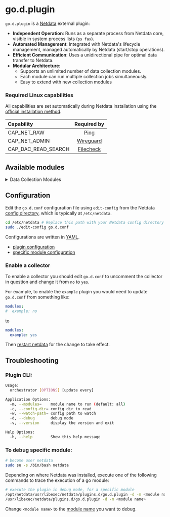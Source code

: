 # go.d.plugin

`go.d.plugin` is a [Netdata](https://github.com/netdata/netdata) external plugin:

- **Independent Operation**: Runs as a separate process from Netdata core, visible in system process lists (`ps fax`).
- **Automated Management**: Integrated with Netdata's lifecycle management, managed automatically by Netdata (start/stop operations).
- **Efficient Communication**: Uses a unidirectional pipe for optimal data transfer to Netdata.
- **Modular Architecture**:
    - Supports an unlimited number of data collection modules.
    - Each module can run multiple collection jobs simultaneously.
    - Easy to extend with new collection modules

### Required Linux capabilities

All capabilities are set automatically during Netdata installation using the [official installation method](/packaging/installer/methods/kickstart.md).

| Capability          |                                                Required by                                                |
|:--------------------|:---------------------------------------------------------------------------------------------------------:|
| CAP_NET_RAW         |      [Ping](https://github.com/netdata/netdata/tree/master/src/go/plugin/go.d/collector/ping#readme)      |
| CAP_NET_ADMIN       | [Wireguard](https://github.com/netdata/netdata/tree/master/src/go/plugin/go.d/collector/wireguard#readme) |
| CAP_DAC_READ_SEARCH | [Filecheck](https://github.com/netdata/netdata/tree/master/src/go/plugin/go.d/collector/filecheck#readme) |

## Available modules

<details>
<summary>Data Collection Modules</summary>

| Name                                                                                                                 |           Monitors            |
|:---------------------------------------------------------------------------------------------------------------------|:-----------------------------:|
| [adaptec_raid](https://github.com/netdata/netdata/tree/master/src/go/plugin/go.d/collector/adaptecraid)              |     Adaptec Hardware RAID     |
| [activemq](https://github.com/netdata/netdata/tree/master/src/go/plugin/go.d/collector/activemq)                     |           ActiveMQ            |
| [ap](https://github.com/netdata/netdata/tree/master/src/go/plugin/go.d/collector/ap)                                 |          Wireless AP          |
| [apache](https://github.com/netdata/netdata/tree/master/src/go/plugin/go.d/collector/apache)                         |            Apache             |
| [apcupsd](https://github.com/netdata/netdata/tree/master/src/go/plugin/go.d/collector/apcupsd)                       |           UPS (APC)           |
| [beanstalk](https://github.com/netdata/netdata/tree/master/src/go/plugin/go.d/collector/beanstalk)                   |           Beanstalk           |
| [bind](https://github.com/netdata/netdata/tree/master/src/go/plugin/go.d/collector/bind)                             |           ISC Bind            |
| [boinc](https://github.com/netdata/netdata/tree/master/src/go/plugin/go.d/collector/boinc)                           |             BOINC             |
| [cassandra](https://github.com/netdata/netdata/tree/master/src/go/plugin/go.d/collector/cassandra)                   |           Cassandra           |
| [ceph](https://github.com/netdata/netdata/tree/master/src/go/plugin/go.d/collector/ceph)                             |             Ceph              |
| [chrony](https://github.com/netdata/netdata/tree/master/src/go/plugin/go.d/collector/chrony)                         |            Chrony             |
| [clickhouse](https://github.com/netdata/netdata/tree/master/src/go/plugin/go.d/collector/clickhouse)                 |          ClickHouse           |
| [cockroachdb](https://github.com/netdata/netdata/tree/master/src/go/plugin/go.d/collector/cockroachdb)               |          CockroachDB          |
| [consul](https://github.com/netdata/netdata/tree/master/src/go/plugin/go.d/collector/consul)                         |            Consul             |
| [coredns](https://github.com/netdata/netdata/tree/master/src/go/plugin/go.d/collector/coredns)                       |            CoreDNS            |
| [couchbase](https://github.com/netdata/netdata/tree/master/src/go/plugin/go.d/collector/couchbase)                   |           Couchbase           |
| [couchdb](https://github.com/netdata/netdata/tree/master/src/go/plugin/go.d/collector/couchdb)                       |            CouchDB            |
| [dmcache](https://github.com/netdata/netdata/tree/master/src/go/plugin/go.d/collector/dmcache)                       |            DMCache            |
| [dnsdist](https://github.com/netdata/netdata/tree/master/src/go/plugin/go.d/collector/dnsdist)                       |            Dnsdist            |
| [dnsmasq](https://github.com/netdata/netdata/tree/master/src/go/plugin/go.d/collector/dnsmasq)                       |     Dnsmasq DNS Forwarder     |
| [dnsmasq_dhcp](https://github.com/netdata/netdata/tree/master/src/go/plugin/go.d/collector/dnsmasq_dhcp)             |         Dnsmasq DHCP          |
| [dns_query](https://github.com/netdata/netdata/tree/master/src/go/plugin/go.d/collector/dnsquery)                    |         DNS Query RTT         |
| [docker](https://github.com/netdata/netdata/tree/master/src/go/plugin/go.d/collector/docker)                         |         Docker Engine         |
| [docker_engine](https://github.com/netdata/netdata/tree/master/src/go/plugin/go.d/collector/docker_engine)           |         Docker Engine         |
| [dockerhub](https://github.com/netdata/netdata/tree/master/src/go/plugin/go.d/collector/dockerhub)                   |          Docker Hub           |
| [dovecot](https://github.com/netdata/netdata/tree/master/src/go/plugin/go.d/collector/dovecot)                       |            Dovecot            |
| [elasticsearch](https://github.com/netdata/netdata/tree/master/src/go/plugin/go.d/collector/elasticsearch)           |   Elasticsearch/OpenSearch    |
| [envoy](https://github.com/netdata/netdata/tree/master/src/go/plugin/go.d/collector/envoy)                           |             Envoy             |
| [exim](https://github.com/netdata/netdata/tree/master/src/go/plugin/go.d/collector/exim)                             |             Exim              |
| [fail2ban](https://github.com/netdata/netdata/tree/master/src/go/plugin/go.d/collector/fail2ban)                     |        Fail2Ban Jails         |
| [filecheck](https://github.com/netdata/netdata/tree/master/src/go/plugin/go.d/collector/filecheck)                   |     Files and Directories     |
| [fluentd](https://github.com/netdata/netdata/tree/master/src/go/plugin/go.d/collector/fluentd)                       |            Fluentd            |
| [freeradius](https://github.com/netdata/netdata/tree/master/src/go/plugin/go.d/collector/freeradius)                 |          FreeRADIUS           |
| [gearman](https://github.com/netdata/netdata/tree/master/src/go/plugin/go.d/collector/gearman)                       |            Gearman            |
| [haproxy](https://github.com/netdata/netdata/tree/master/src/go/plugin/go.d/collector/haproxy)                       |            HAProxy            |
| [hddtemp](https://github.com/netdata/netdata/tree/master/src/go/plugin/go.d/collector/hddtemp)                       |       Disks temperature       |
| [hdfs](https://github.com/netdata/netdata/tree/master/src/go/plugin/go.d/collector/hdfs)                             |             HDFS              |
| [hpssa](https://github.com/netdata/netdata/tree/master/src/go/plugin/go.d/collector/hpssa)                           |        HPE Smart Array        |
| [httpcheck](https://github.com/netdata/netdata/tree/master/src/go/plugin/go.d/collector/httpcheck)                   |       Any HTTP Endpoint       |
| [icecast](https://github.com/netdata/netdata/tree/master/src/go/plugin/go.d/collector/icecast)                       |            Icecast            |
| [intelgpu](https://github.com/netdata/netdata/tree/master/src/go/plugin/go.d/collector/intelgpu)                     |     Intel integrated GPU      |
| [ipfs](https://github.com/netdata/netdata/tree/master/src/go/plugin/go.d/collector/ipfs)                             |             IPFS              |
| [isc_dhcpd](https://github.com/netdata/netdata/tree/master/src/go/plugin/go.d/collector/isc_dhcpd)                   |           ISC DHCP            |
| [k8s_kubelet](https://github.com/netdata/netdata/tree/master/src/go/plugin/go.d/collector/k8s_kubelet)               |            Kubelet            |
| [k8s_kubeproxy](https://github.com/netdata/netdata/tree/master/src/go/plugin/go.d/collector/k8s_kubeproxy)           |          Kube-proxy           |
| [k8s_state](https://github.com/netdata/netdata/tree/master/src/go/plugin/go.d/collector/k8s_state)                   |   Kubernetes cluster state    |
| [lighttpd](https://github.com/netdata/netdata/tree/master/src/go/plugin/go.d/collector/lighttpd)                     |           Lighttpd            |
| [litespeed](https://github.com/netdata/netdata/tree/master/src/go/plugin/go.d/collector/litespeed)                   |           Litespeed           |
| [logind](https://github.com/netdata/netdata/tree/master/src/go/plugin/go.d/collector/logind)                         |        systemd-logind         |
| [logstash](https://github.com/netdata/netdata/tree/master/src/go/plugin/go.d/collector/logstash)                     |           Logstash            |
| [lvm](https://github.com/netdata/netdata/tree/master/src/go/plugin/go.d/collector/lvm)                               |      LVM logical volumes      |
| [maxscale](https://github.com/netdata/netdata/tree/master/src/go/plugin/go.d/collector/maxscale)                     |           MaxScale            |
| [megacli](https://github.com/netdata/netdata/tree/master/src/go/plugin/go.d/collector/megacli)                       |     MegaCli Hardware Raid     |
| [memcached](https://github.com/netdata/netdata/tree/master/src/go/plugin/go.d/collector/memcached)                   |           Memcached           |
| [mongoDB](https://github.com/netdata/netdata/tree/master/src/go/plugin/go.d/collector/mongodb)                       |            MongoDB            |
| [monit](https://github.com/netdata/netdata/tree/master/src/go/plugin/go.d/collector/monit)                           |             Monit             |
| [mysql](https://github.com/netdata/netdata/tree/master/src/go/plugin/go.d/collector/mysql)                           |             MySQL             |
| [nats](https://github.com/netdata/netdata/tree/master/src/go/plugin/go.d/collector/nats)                             |             NATS              |
| [nginx](https://github.com/netdata/netdata/tree/master/src/go/plugin/go.d/collector/nginx)                           |             NGINX             |
| [nginxplus](https://github.com/netdata/netdata/tree/master/src/go/plugin/go.d/collector/nginxplus)                   |          NGINX Plus           |
| [nginxunit](https://github.com/netdata/netdata/tree/master/src/go/plugin/go.d/collector/nginxunit)                   |          NGINX Unit           |
| [nginxvts](https://github.com/netdata/netdata/tree/master/src/go/plugin/go.d/collector/nginxvts)                     |           NGINX VTS           |
| [nsd](https://github.com/netdata/netdata/tree/master/src/go/plugin/go.d/collector/nsd)                               |       NSD (NLnet Labs)        |
| [ntpd](https://github.com/netdata/netdata/tree/master/src/go/plugin/go.d/collector/ntpd)                             |          NTP daemon           |
| [nvidia_smi](https://github.com/netdata/netdata/tree/master/src/go/plugin/go.d/collector/nvidia_smi)                 |          Nvidia SMI           |
| [nvme](https://github.com/netdata/netdata/tree/master/src/go/plugin/go.d/collector/nvme)                             |         NVMe devices          |
| [openldap](https://github.com/netdata/netdata/tree/master/src/go/plugin/go.d/collector/openldap)                     |           OpenLDAP            |
| [openvpn](https://github.com/netdata/netdata/tree/master/src/go/plugin/go.d/collector/openvpn)                       |            OpenVPN            |
| [openvpn_status_log](https://github.com/netdata/netdata/tree/master/src/go/plugin/go.d/collector/openvpn_status_log) |            OpenVPN            |
| [pgbouncer](https://github.com/netdata/netdata/tree/master/src/go/plugin/go.d/collector/pgbouncer)                   |           PgBouncer           |
| [oracledb](https://github.com/netdata/netdata/tree/master/src/go/plugin/go.d/collector/oracledb)                     |           Oracle DB           |
| [phpdaemon](https://github.com/netdata/netdata/tree/master/src/go/plugin/go.d/collector/phpdaemon)                   |           phpDaemon           |
| [phpfpm](https://github.com/netdata/netdata/tree/master/src/go/plugin/go.d/collector/phpfpm)                         |            PHP-FPM            |
| [pihole](https://github.com/netdata/netdata/tree/master/src/go/plugin/go.d/collector/pihole)                         |            Pi-hole            |
| [pika](https://github.com/netdata/netdata/tree/master/src/go/plugin/go.d/collector/pika)                             |             Pika              |
| [ping](https://github.com/netdata/netdata/tree/master/src/go/plugin/go.d/collector/ping)                             |       Any network host        |
| [prometheus](https://github.com/netdata/netdata/tree/master/src/go/plugin/go.d/collector/prometheus)                 |    Any Prometheus Endpoint    |
| [portcheck](https://github.com/netdata/netdata/tree/master/src/go/plugin/go.d/collector/portcheck)                   |       Any TCP Endpoint        |
| [postgres](https://github.com/netdata/netdata/tree/master/src/go/plugin/go.d/collector/postgres)                     |          PostgreSQL           |
| [postfix](https://github.com/netdata/netdata/tree/master/src/go/plugin/go.d/collector/postfix)                       |            Postfix            |
| [powerdns](https://github.com/netdata/netdata/tree/master/src/go/plugin/go.d/collector/powerdns)                     | PowerDNS Authoritative Server |
| [powerdns_recursor](https://github.com/netdata/netdata/tree/master/src/go/plugin/go.d/collector/powerdns_recursor)   |       PowerDNS Recursor       |
| [proxysql](https://github.com/netdata/netdata/tree/master/src/go/plugin/go.d/collector/proxysql)                     |           ProxySQL            |
| [pulsar](https://github.com/netdata/netdata/tree/master/src/go/plugin/go.d/collector/pulsar)                         |         Apache Pulsar         |
| [puppet](https://github.com/netdata/netdata/tree/master/src/go/plugin/go.d/collector/puppet)                         |            Puppet             |
| [rabbitmq](https://github.com/netdata/netdata/tree/master/src/go/plugin/go.d/collector/rabbitmq)                     |           RabbitMQ            |
| [redis](https://github.com/netdata/netdata/tree/master/src/go/plugin/go.d/collector/redis)                           |             Redis             |
| [rethinkdb](https://github.com/netdata/netdata/tree/master/src/go/plugin/go.d/collector/rethinkdb)                   |           RethinkDB           |
| [riakkv](https://github.com/netdata/netdata/tree/master/src/go/plugin/go.d/collector/riakkv)                         |            Riak KV            |
| [rspamd](https://github.com/netdata/netdata/tree/master/src/go/plugin/go.d/collector/rspamd)                         |            Rspamd             |
| [samba](https://github.com/netdata/netdata/tree/master/src/go/plugin/go.d/collector/samba)                           |             Samba             |
| [scaleio](https://github.com/netdata/netdata/tree/master/src/go/plugin/go.d/collector/scaleio)                       |       Dell EMC ScaleIO        |
| [sensors](https://github.com/netdata/netdata/tree/master/src/go/plugin/go.d/collector/sensors)                       |       Hardware Sensors        |
| [SNMP](https://github.com/netdata/netdata/blob/master/src/go/plugin/go.d/collector/snmp)                             |             SNMP              |
| [squid](https://github.com/netdata/netdata/tree/master/src/go/plugin/go.d/collector/squid)                           |             Squid             |
| [squidlog](https://github.com/netdata/netdata/tree/master/src/go/plugin/go.d/collector/squidlog)                     |             Squid             |
| [smartctl](https://github.com/netdata/netdata/tree/master/src/go/plugin/go.d/collector/smartctl)                     |   S.M.A.R.T Storage Devices   |
| [spigotmc](https://github.com/netdata/netdata/tree/master/src/go/plugin/go.d/collector/spigotmc)                     |           SpigotMC            |
| [storcli](https://github.com/netdata/netdata/tree/master/src/go/plugin/go.d/collector/storcli)                       |    Broadcom Hardware RAID     |
| [supervisord](https://github.com/netdata/netdata/tree/master/src/go/plugin/go.d/collector/supervisord)               |          Supervisor           |
| [systemdunits](https://github.com/netdata/netdata/tree/master/src/go/plugin/go.d/collector/systemdunits)             |      Systemd unit state       |
| [tengine](https://github.com/netdata/netdata/tree/master/src/go/plugin/go.d/collector/tengine)                       |            Tengine            |
| [tomcat](https://github.com/netdata/netdata/tree/master/src/go/plugin/go.d/collector/tomcat)                         |            Tomcat             |
| [tor](https://github.com/netdata/netdata/tree/master/src/go/plugin/go.d/collector/tor)                               |              Tor              |
| [traefik](https://github.com/netdata/netdata/tree/master/src/go/plugin/go.d/collector/traefik)                       |            Traefik            |
| [typesense](https://github.com/netdata/netdata/tree/master/src/go/plugin/go.d/collector/typesense)                   |           Typesense           |
| [unbound](https://github.com/netdata/netdata/tree/master/src/go/plugin/go.d/collector/unbound)                       |            Unbound            |
| [upsd](https://github.com/netdata/netdata/tree/master/src/go/plugin/go.d/collector/upsd)                             |          UPSd (Nut)           |
| [uwsgi](https://github.com/netdata/netdata/tree/master/src/go/plugin/go.d/collector/uwsgi)                           |             uWSGI             |
| [varnish](https://github.com/netdata/netdata/tree/master/src/go/plugin/go.d/collector/varnish)                       |            Varnish            |
| [vcsa](https://github.com/netdata/netdata/tree/master/src/go/plugin/go.d/collector/vcsa)                             |   vCenter Server Appliance    |
| [vernemq](https://github.com/netdata/netdata/tree/master/src/go/plugin/go.d/collector/vernemq)                       |            VerneMQ            |
| [vsphere](https://github.com/netdata/netdata/tree/master/src/go/plugin/go.d/collector/vsphere)                       |     VMware vCenter Server     |
| [w1sensor](https://github.com/netdata/netdata/tree/master/src/go/plugin/go.d/collector/w1sensor)                     |        1-Wire Sensors         |
| [web_log](https://github.com/netdata/netdata/tree/master/src/go/plugin/go.d/collector/weblog)                        |         Apache/NGINX          |
| [wireguard](https://github.com/netdata/netdata/tree/master/src/go/plugin/go.d/collector/wireguard)                   |           WireGuard           |
| [whoisquery](https://github.com/netdata/netdata/tree/master/src/go/plugin/go.d/collector/whoisquery)                 |         Domain Expiry         |
| [x509check](https://github.com/netdata/netdata/tree/master/src/go/plugin/go.d/collector/x509check)                   |     Digital Certificates      |
| [yugabytedb](https://github.com/netdata/netdata/tree/master/src/go/plugin/go.d/collector/yugabytedb)                 |          YugabyteDB           |
| [zfspool](https://github.com/netdata/netdata/tree/master/src/go/plugin/go.d/collector/zfspool)                       |           ZFS Pools           |
| [zookeeper](https://github.com/netdata/netdata/tree/master/src/go/plugin/go.d/collector/zookeeper)                   |           ZooKeeper           |

</details>

## Configuration

Edit the `go.d.conf` configuration file using `edit-config` from the
Netdata [config directory](/docs/netdata-agent/configuration/README.md#the-netdata-config-directory),
which is typically at `/etc/netdata`.

```bash
cd /etc/netdata # Replace this path with your Netdata config directory
sudo ./edit-config go.d.conf
```

Configurations are written in [YAML](http://yaml.org/).

- [plugin configuration](https://github.com/netdata/netdata/blob/master/src/go/plugin/go.d/config/go.d.conf)
- [specific module configuration](https://github.com/netdata/netdata/tree/master/src/go/plugin/go.d/config/go.d)

### Enable a collector

To enable a collector you should edit `go.d.conf` to uncomment the collector in question and change it from `no`
to `yes`.

For example, to enable the `example` plugin you would need to update `go.d.conf` from something like:

```yaml
modules:
#  example: no 
```

to

```yaml
modules:
  example: yes
```

Then [restart netdata](/docs/netdata-agent/start-stop-restart.md) for the change to take effect.

## Troubleshooting

### Plugin CLI:

```sh
Usage:
  orchestrator [OPTIONS] [update every]

Application Options:
  -m, --modules=    module name to run (default: all)
  -c, --config-dir= config dir to read
  -w, --watch-path= config path to watch
  -d, --debug       debug mode
  -v, --version     display the version and exit

Help Options:
  -h, --help        Show this help message
```

### To debug specific module:

```bash
# become user netdata
sudo su -s /bin/bash netdata
```

Depending on where Netdata was installed, execute one of the following commands to trace the execution of a go module:

```bash
# execute the plugin in debug mode, for a specific module
/opt/netdata/usr/libexec/netdata/plugins.d/go.d.plugin -d -m <module name>
/usr/libexec/netdata/plugins.d/go.d.plugin -d -m <module name>
```

Change `<module name>` to the [module name](#available-modules) you want to debug.
